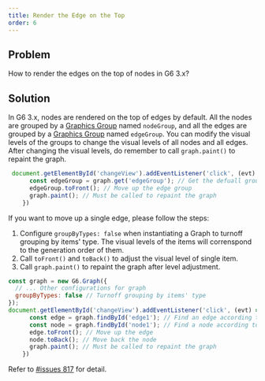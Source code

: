 ```yaml
---
title: Render the Edge on the Top
order: 6
---
```


## Problem
How to render the edges on the top of nodes in G6 3.x?

## Solution
In G6 3.x, nodes are rendered on the top of edges by default. All the nodes are grouped by a [Graphics Group](/en/docs/manual/advanced/graphics-group) named `nodeGroup`, and all the edges are grouped by a [Graphics Group](/en/docs/manual/advanced/graphics-group) named `edgeGroup`. You can modify the visual levels of the groups to change the visual levels of all nodes and all edges. After changing the visual levels, do remember to call `graph.paint()` to repaint the graph.

```javascript
 document.getElementById('changeView').addEventListener('click', (evt) => {
      const edgeGroup = graph.get('edgeGroup'); // Get the defuall group of edges
      edgeGroup.toFront(); // Move up the edge group
      graph.paint(); // Must be called to repaint the graph
    })
```

If you want to move up a single edge, please follow the steps:
1. Configure `groupByTypes: false` when instantiating a Graph to turnoff grouping by items' type. The visual levels of the items will correnspond to the generation order of them.
2. Call `toFront()` and `toBack()` to adjust the visual level of single item.
3. Call `graph.paint()` to repaint the graph after level adjustment.

```javascript
const graph = new G6.Graph({
  // ... Other configurations for graph
  groupByTypes: false // Turnoff grouping by items' type
});
document.getElementById('changeView').addEventListener('click', (evt) => {
      const edge = graph.findById('edge1'); // Find an edge according to the id
      const node = graph.findById('node1'); // Find a node according to the id
      edge.toFront(); // Move up the edge
      node.toBack(); // Move back the node
      graph.paint(); // Must be called to repaint the graph
    })
```

Refer to [#issues 817](https://github.com/antvis/G6/issues/817) for detail.
